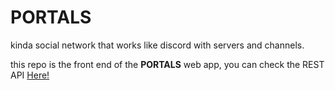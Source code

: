 # PORTALS
kinda social network that works like discord with servers and channels.

this repo is the front end of the **PORTALS** web app, you can check the REST API
[Here!](https://github.com/madmti/PortalsServer)
